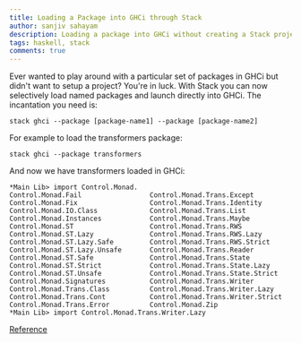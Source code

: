 ```yaml
---
title: Loading a Package into GHCi through Stack
author: sanjiv sahayam
description: Loading a package into GHCi without creating a Stack project
tags: haskell, stack
comments: true
---
```


Ever wanted to play around with a particular set of packages in GHCi but didn't want to setup a project? You're in luck. With Stack you can now selectively load named packages and launch directly into GHCi. The incantation you need is:

```{.terminal .scrollx}
stack ghci --package [package-name1] --package [package-name2]
```

For example to load the transformers package:

```{.terminal .scrollx}
stack ghci --package transformers
```

And now we have transformers loaded in GHCi:


```{.command .scrollx}
*Main Lib> import Control.Monad.
Control.Monad.Fail                 Control.Monad.Trans.Except
Control.Monad.Fix                  Control.Monad.Trans.Identity
Control.Monad.IO.Class             Control.Monad.Trans.List
Control.Monad.Instances            Control.Monad.Trans.Maybe
Control.Monad.ST                   Control.Monad.Trans.RWS
Control.Monad.ST.Lazy              Control.Monad.Trans.RWS.Lazy
Control.Monad.ST.Lazy.Safe         Control.Monad.Trans.RWS.Strict
Control.Monad.ST.Lazy.Unsafe       Control.Monad.Trans.Reader
Control.Monad.ST.Safe              Control.Monad.Trans.State
Control.Monad.ST.Strict            Control.Monad.Trans.State.Lazy
Control.Monad.ST.Unsafe            Control.Monad.Trans.State.Strict
Control.Monad.Signatures           Control.Monad.Trans.Writer
Control.Monad.Trans.Class          Control.Monad.Trans.Writer.Lazy
Control.Monad.Trans.Cont           Control.Monad.Trans.Writer.Strict
Control.Monad.Trans.Error          Control.Monad.Zip
*Main Lib> import Control.Monad.Trans.Writer.Lazy
```

[Reference](https://stackoverflow.com/questions/39848576/load-a-new-package-in-ghci-using-stack#39848577)
